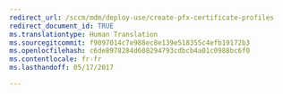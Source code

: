 ```yaml
---
redirect_url: /sccm/mdm/deploy-use/create-pfx-certificate-profiles
redirect_document_id: TRUE
ms.translationtype: Human Translation
ms.sourcegitcommit: f9097014c7e988ec8e139e518355c4efb19172b3
ms.openlocfilehash: c6de8978284d608294793cdbcb4a01c0988bc6f0
ms.contentlocale: fr-fr
ms.lasthandoff: 05/17/2017

---
```


